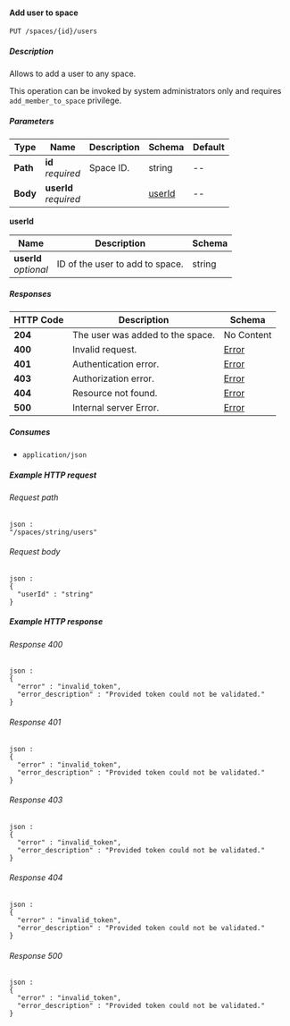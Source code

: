 
<a name="add_user_to_space"></a>
#### Add user to space
```
PUT /spaces/{id}/users
```


##### Description
Allows to add a user to any space. 

This operation can be invoked by system administrators only
and requires `add_member_to_space` privilege.


##### Parameters

|Type|Name|Description|Schema|Default|
|---|---|---|---|---|
|**Path**|**id**  <br>*required*|Space ID.|string|--|
|**Body**|**userId**  <br>*required*||[userId](#add_user_to_space-userid)|--|

<a name="add_user_to_space-userid"></a>
**userId**

|Name|Description|Schema|
|---|---|---|
|**userId**  <br>*optional*|ID of the user to add to space.|string|


##### Responses

|HTTP Code|Description|Schema|
|---|---|---|
|**204**|The user was added to the space.|No Content|
|**400**|Invalid request.|[Error](../definitions/Error.md#error)|
|**401**|Authentication error.|[Error](../definitions/Error.md#error)|
|**403**|Authorization error.|[Error](../definitions/Error.md#error)|
|**404**|Resource not found.|[Error](../definitions/Error.md#error)|
|**500**|Internal server Error.|[Error](../definitions/Error.md#error)|


##### Consumes

* `application/json`


##### Example HTTP request

###### Request path
```
json :
"/spaces/string/users"
```


###### Request body
```
json :
{
  "userId" : "string"
}
```


##### Example HTTP response

###### Response 400
```
json :
{
  "error" : "invalid_token",
  "error_description" : "Provided token could not be validated."
}
```


###### Response 401
```
json :
{
  "error" : "invalid_token",
  "error_description" : "Provided token could not be validated."
}
```


###### Response 403
```
json :
{
  "error" : "invalid_token",
  "error_description" : "Provided token could not be validated."
}
```


###### Response 404
```
json :
{
  "error" : "invalid_token",
  "error_description" : "Provided token could not be validated."
}
```


###### Response 500
```
json :
{
  "error" : "invalid_token",
  "error_description" : "Provided token could not be validated."
}
```



